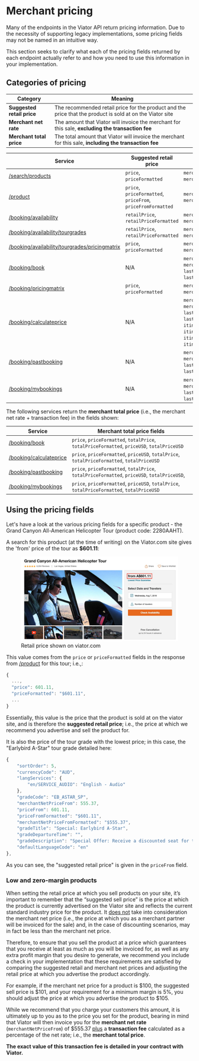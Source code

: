 # Merchant pricing

Many of the endpoints in the Viator API return pricing information. Due to the necessity of supporting legacy implementations, some pricing fields may not be named in an intuitive way.

This section seeks to clarify what each of the pricing fields returned by each endpoint actually refer to and how you need to use this information in your implementation.

## Categories of pricing

| Category | Meaning |
|----------|---------|
| **Suggested retail price** | The recommended retail price for the product and the price that the product is sold at on the Viator site |
| **Merchant net rate** | The amount that Viator will invoice the merchant for this sale, **excluding the transaction fee** |
| **Merchant total price** | The total amount that Viator will invoice the merchant for this sale, **including the transaction fee** |

| Service | Suggested retail price | Merchant net rate |
|---------|------------------------|-------------------|
| [/search/products](../../../../openapi/reference/operation/searchProducts) | `price`, `priceFormatted` | `merchantNetPriceFrom`, `merchantNetPriceFromFormatted` |
| [/product](../../../../openapi/reference/operation/product) | `price`, `priceFormatted`, `priceFrom`, `priceFromFormatted` | `merchantNetPriceFrom`, `merchantNetPriceFromFormatted` |
| [/booking/availability](../../../../openapi/reference/operation/bookingAvailability) | `retailPrice`, `retailPriceFormatted` | `merchantNetPrice`, `merchantNetPriceFormatted` |
| [/booking/availability/tourgrades](../../../../openapi/reference/operation/bookingAvailabilityTourgrades) | `retailPrice`, `retailPriceFormatted` | `merchantNetPrice`, `merchantNetPriceFormatted` |
| [/booking/availability/tourgrades/pricingmatrix](../../../../openapi/reference/operation/bookingAvailabilityTourgradesPricingmatrix) | `price`, `priceFormatted` | `merchantNetPrice`, `merchantNetPriceFormatted` |
| [/booking/book](../../../../openapi/reference/operation/bookingBook) | N/A | `merchantNetPrice`, `merchantNetPriceFormatted`, `lastRetailPrice`, `lastRetailPriceFormatted` |
| [/booking/pricingmatrix](../../../../openapi/reference/operation/bookingPricingmatrix) | `price`, `priceFormatted` | `merchantNetPrice`, `merchantNetPriceFormatted` |
| [/booking/calculateprice](../../../../openapi/reference/operation/bookingCalculateprice) | N/A | `merchantNetPrice`, `merchantNetPriceFormatted`, `lastRetailPrice`, `lastRetailPriceFormatted`, `itineraryFromPrice`, `itineraryFromPriceFormatted`, `itineraryNewPrice`, `itineraryNewPriceFormatted` |
| [/booking/pastbooking](../../../../openapi/reference/operation/bookingPastbooking) | N/A | `merchantNetPrice`, `merchantNetPriceFormatted`, `lastRetailPrice`, `lastRetailPriceFormatted`,  |
| [/booking/mybookings](../../../../openapi/reference/operation/bookingMybookings) | N/A | `merchantNetPrice`, `merchantNetPriceFormatted`, `lastRetailPrice`, `lastRetailPriceFormatted` |

The following services return the **merchant total price** (i.e., the merchant net rate + transaction fee) in the fields shown:

| Service | Merchant total price fields |
|---------|-----------------------------|
| [/booking/book](../../../../openapi/reference/operation//bookingBook) | `price`, `priceFormatted`, `totalPrice`, `totalPriceFormatted`, `priceUSD`, `totalPriceUSD` |
| [/booking/calculateprice](../../../../openapi/reference/operation/bookingCalculateprice) | `price`, `priceFormatted`, `priceUSD`, `totalPrice`, `totalPriceFormatted`, `totalPriceUSD` |
| [/booking/pastbooking](../../../../openapi/reference/operation/bookingPastbooking) | `price`, `priceFormatted`, `totalPrice`, `totalPriceFormatted`, `priceUSD`, `totalPriceUSD`, |
| [/booking/mybookings](../../../../openapi/reference/operation/bookingMybookings) | `price`, `priceFormatted`, `priceUSD`, `totalPrice`, `totalPriceFormatted`, `totalPriceUSD` |

## Using the pricing fields

Let's have a look at the various pricing fields for a specific product - the Grand Canyon All-American Helicopter Tour (product code: 2280AAHT).

A search for this product (at the time of writing) on the Viator.com site gives the 'from' price of the tour as **$601.11**:

<figure>
    <img src="../../images/guide/suggested-retail-price.jpg" alt="'from' price on viator.com product detail page"/>
    <figcaption>Retail price shown on viator.com</figcaption>
</figure>

This value comes from the `price` or `priceFormatted` fields in the response from [/product](../../../../openapi/reference/operation/product) for this tour; i.e.,:

```javascript
{
  ...,
  "price": 601.11,
  "priceFormatted": "$601.11",
  ...
}
```

Essentially, this value is the price that the product is sold at on the viator site, and is therefore the **suggested retail price**; i.e., the price at which we recommend you advertise and sell the product for.

It is also the price of the tour grade with the lowest price; in this case, the "Earlybird A-Star" tour grade detailed here:

```javascript
{
    "sortOrder": 5,
    "currencyCode": "AUD",
    "langServices": {
        "en/SERVICE_AUDIO": "English - Audio"
    },
    "gradeCode": "EB_ASTAR_SP",
    "merchantNetPriceFrom": 555.37,
    "priceFrom": 601.11,
    "priceFromFormatted": "$601.11",
    "merchantNetPriceFromFormatted": "$555.37",
    "gradeTitle": "Special: Earlybird A-Star",
    "gradeDepartureTime": "",
    "gradeDescription": "Special Offer: Receive a discounted seat for the Grand Canyon All American Helicopter Tour departing between 6:45am and 7am on an A-Star helicopter",
    "defaultLanguageCode": "en"
},
```

As you can see, the "suggested retail price" is given in the `priceFrom` field.

### Low and zero-margin products

When setting the retail price at which you sell products on your site, it’s important to remember that the “suggested sell price” is the price at which the product is currently advertised on the Viator site and reflects the current standard industry price for the product. It <u>does not</u> take into consideration the merchant net price (i.e., the price at which you as a merchant partner will be invoiced for the sale) and, in the case of discounting scenarios, may in fact be less than the merchant net price.

Therefore, to ensure that you sell the product at a price which guarantees that you receive at least as much as you will be invoiced for, as well as any extra profit margin that you desire to generate, we recommend you include a check in your implementation that these requirements are satisfied by comparing the suggested retail and merchant net prices and adjusting the retail price at which you advertise the product accordingly.

For example, if the merchant net price for a product is $100, the suggested sell price is $101, and your requirement for a minimum margin is 5%, you should adjust the price at which you advertise the product to $105.

While we recommend that you charge your customers this amount, it is ultimately up to you as to the price you set for the product, bearing in mind that  Viator will then invoice you for the **merchant net rate** (`merchantNetPriceFrom`) of $555.37 <u>plus</u> a **transaction fee** calculated as a percentage of the net rate; i.e., the **merchant total price**. 

**The exact value of this transaction fee is detailed in your contract with Viator.**